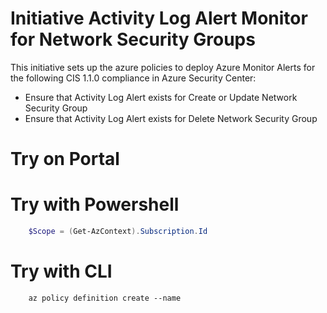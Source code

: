 <h1>Initiative Activity Log Alert Monitor for Network Security Groups </h1>

This initiative sets up the azure policies to deploy Azure Monitor Alerts for the following CIS 1.1.0 compliance in Azure Security Center:
* Ensure that Activity Log Alert exists for Create or Update Network Security Group
* Ensure that Activity Log Alert exists for Delete Network Security Group

<h1>Try on Portal</h1>



<h1>Try with Powershell</h1>

```Powershell
    $Scope = (Get-AzContext).Subscription.Id
```

<h1>Try with CLI</h1>

```cli
    az policy definition create --name
```